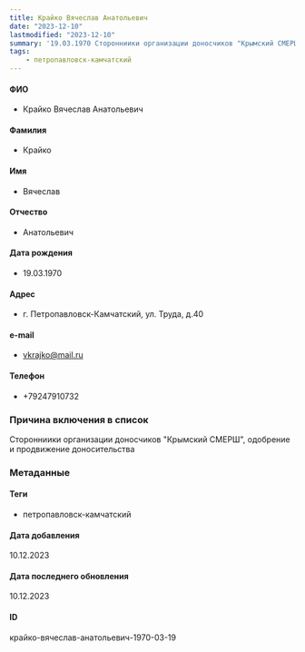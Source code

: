 ```yaml
---
title: Крайко Вячеслав Анатольевич
date: "2023-12-10"
lastmodified: "2023-12-10"
summary: '19.03.1970 Сторонниики организации доносчиков "Крымский СМЕРШ", одобрение и продвижение доносительства'
tags: 
    - петропавловск-камчатский
---
```

<!--# pp2-->
<!--## Фигурант-->
<!--### Личные данные-->
#### ФИО
- Крайко Вячеслав Анатольевич
#### Фамилия
- Крайко
#### Имя
- Вячеслав
#### Отчество
- Анатольевич
#### Дата рождения
- 19.03.1970
#### Адрес
- г. Петропавловск-Камчатский, ул. Труда, д.40
#### e-mail
- vkrajko@mail.ru
#### Телефон
- +79247910732
### Причина включения в список
Сторонниики организации доносчиков "Крымский СМЕРШ", одобрение и продвижение доносительства
### Метаданные
#### Теги
- петропавловск-камчатский
#### Дата добавления
10.12.2023
#### Дата последнего обновления
10.12.2023
#### ID
крайко-вячеслав-анатольевич-1970-03-19
<!--## END;-->
